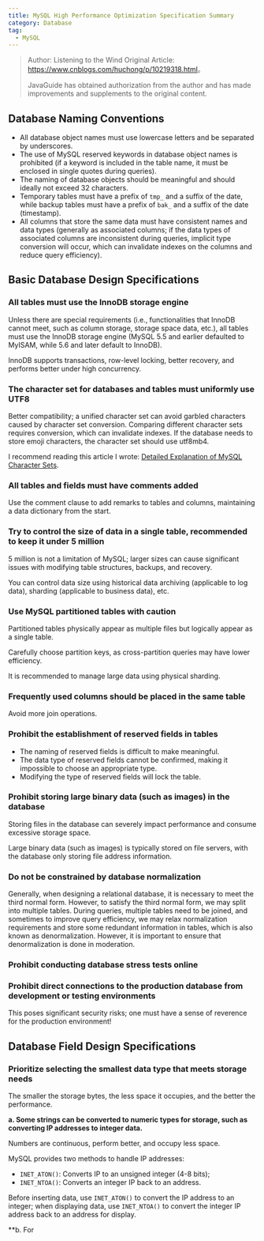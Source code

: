 ```yaml
---
title: MySQL High Performance Optimization Specification Summary
category: Database
tag:
  - MySQL
---
```


> Author: Listening to the Wind Original Article: <https://www.cnblogs.com/huchong/p/10219318.html>。
>
> JavaGuide has obtained authorization from the author and has made improvements and supplements to the original content.

## Database Naming Conventions

- All database object names must use lowercase letters and be separated by underscores.
- The use of MySQL reserved keywords in database object names is prohibited (if a keyword is included in the table name, it must be enclosed in single quotes during queries).
- The naming of database objects should be meaningful and should ideally not exceed 32 characters.
- Temporary tables must have a prefix of `tmp_` and a suffix of the date, while backup tables must have a prefix of `bak_` and a suffix of the date (timestamp).
- All columns that store the same data must have consistent names and data types (generally as associated columns; if the data types of associated columns are inconsistent during queries, implicit type conversion will occur, which can invalidate indexes on the columns and reduce query efficiency).

## Basic Database Design Specifications

### All tables must use the InnoDB storage engine

Unless there are special requirements (i.e., functionalities that InnoDB cannot meet, such as column storage, storage space data, etc.), all tables must use the InnoDB storage engine (MySQL 5.5 and earlier defaulted to MyISAM, while 5.6 and later default to InnoDB).

InnoDB supports transactions, row-level locking, better recovery, and performs better under high concurrency.

### The character set for databases and tables must uniformly use UTF8

Better compatibility; a unified character set can avoid garbled characters caused by character set conversion. Comparing different character sets requires conversion, which can invalidate indexes. If the database needs to store emoji characters, the character set should use utf8mb4.

I recommend reading this article I wrote: [Detailed Explanation of MySQL Character Sets](../character-set.md).

### All tables and fields must have comments added

Use the comment clause to add remarks to tables and columns, maintaining a data dictionary from the start.

### Try to control the size of data in a single table, recommended to keep it under 5 million

5 million is not a limitation of MySQL; larger sizes can cause significant issues with modifying table structures, backups, and recovery.

You can control data size using historical data archiving (applicable to log data), sharding (applicable to business data), etc.

### Use MySQL partitioned tables with caution

Partitioned tables physically appear as multiple files but logically appear as a single table.

Carefully choose partition keys, as cross-partition queries may have lower efficiency.

It is recommended to manage large data using physical sharding.

### Frequently used columns should be placed in the same table

Avoid more join operations.

### Prohibit the establishment of reserved fields in tables

- The naming of reserved fields is difficult to make meaningful.
- The data type of reserved fields cannot be confirmed, making it impossible to choose an appropriate type.
- Modifying the type of reserved fields will lock the table.

### Prohibit storing large binary data (such as images) in the database

Storing files in the database can severely impact performance and consume excessive storage space.

Large binary data (such as images) is typically stored on file servers, with the database only storing file address information.

### Do not be constrained by database normalization

Generally, when designing a relational database, it is necessary to meet the third normal form. However, to satisfy the third normal form, we may split into multiple tables. During queries, multiple tables need to be joined, and sometimes to improve query efficiency, we may relax normalization requirements and store some redundant information in tables, which is also known as denormalization. However, it is important to ensure that denormalization is done in moderation.

### Prohibit conducting database stress tests online

### Prohibit direct connections to the production database from development or testing environments

This poses significant security risks; one must have a sense of reverence for the production environment!

## Database Field Design Specifications

### Prioritize selecting the smallest data type that meets storage needs

The smaller the storage bytes, the less space it occupies, and the better the performance.

**a. Some strings can be converted to numeric types for storage, such as converting IP addresses to integer data.**

Numbers are continuous, perform better, and occupy less space.

MySQL provides two methods to handle IP addresses:

- `INET_ATON()`: Converts IP to an unsigned integer (4-8 bits);
- `INET_NTOA()`: Converts an integer IP back to an address.

Before inserting data, use `INET_ATON()` to convert the IP address to an integer; when displaying data, use `INET_NTOA()` to convert the integer IP address back to an address for display.

\*\*b. For
